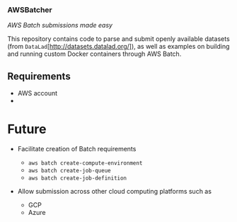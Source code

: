 ### AWSBatcher
*AWS Batch submissions made easy*

This repository contains code to parse and submit openly available datasets
(from `DataLad`[http://datasets.datalad.org/]), as well as examples on
building and running custom Docker containers through AWS Batch.

## Requirements
- AWS account
-

# Future
- Facilitate creation of Batch requirements
  - `aws batch create-compute-environment`
  - `aws batch create-job-queue`
  - `aws batch create-job-definition`

- Allow submission across other cloud computing platforms such as
  - GCP
  - Azure
